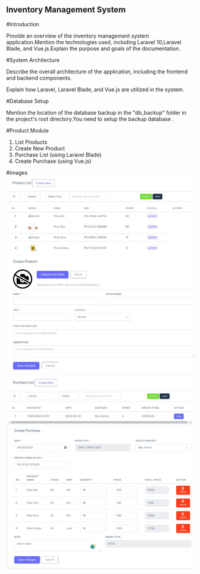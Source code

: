 
## Inventory Management System

#Introduction

Provide an overview of the inventory management system application.Mention the technologies used, including Laravel 10,Laravel Blade, and Vue.js.Explain the purpose and goals of the documentation.

#System Architecture

Describe the overall architecture of the application, including the frontend and backend components.

Explain how Laravel, Laravel Blade, and Vue.js are utilized in the system.

#Database Setup

Mention the location of the database backup in the "db_backup" folder in the project's root directory.You need to setup the backup database .

#Product Module

1. List Products
2. Create New Product
3. Purchase List (using Laravel Blade)
4. Create Purchase (using Vue.js)

#Images
![Image Description](./1.jpeg)
![Image Description](./2.jpeg)
![Image Description](./3.jpeg)
![Image Description](./4.jpeg)
